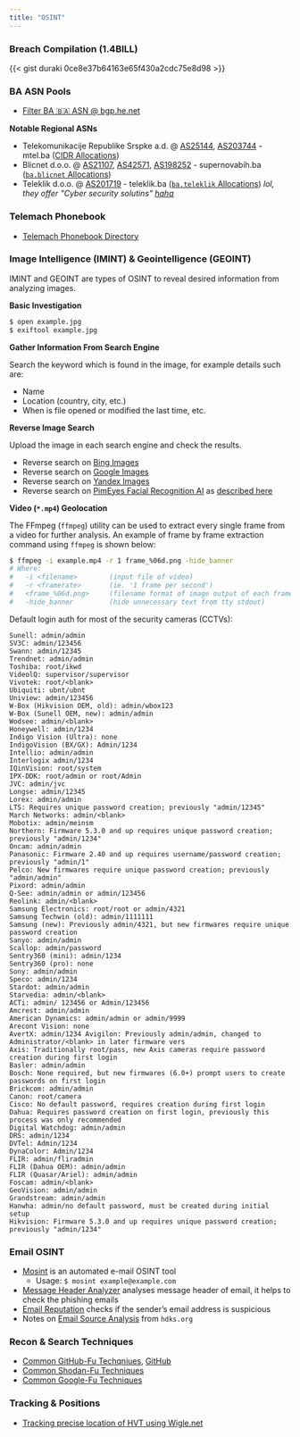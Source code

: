 ```yaml
---
title: "OSINT"
---
```


### Breach Compilation (1.4BILL)

{{< gist duraki 0ce8e37b64163e65f430a2cdc75e8d98 >}}

### BA ASN Pools

* [Filter BA 🇧🇦 ASN @ bgp.he.net](https://bgp.he.net/country/BA)

**Notable Regional ASNs**

- Telekomunikacije Republike Srspke a.d. @ [AS25144](https://bgp.tools/as/25144), [AS203744](https://bgp.tools/as/203744) - mtel.ba ([CIDR Allocations](https://bgp.tools/rir-owner/ba.telekomsrpske))
- Blicnet d.o.o. @ [AS21107](https://bgp.tools/as/21107), [AS42571](https://bgp.tools/as/42571), [AS198252](https://bgp.tools/as/198252) - supernovabih.ba ([`ba.blicnet` Allocations](https://bgp.tools/rir-owner/ba.blicnet))
- Teleklik d.o.o. @ [AS201719](https://bgp.tools/as/201719) - teleklik.ba ([`ba.teleklik` Allocations](https://bgp.tools/rir-owner/ba.teleklik)) *lol, they offer "Cyber security solutins" [haha](https://teleklik.ba/mrezna-rjesenja-komunikacije-i-sigurnost/)*

### Telemach Phonebook

* [Telemach Phonebook Directory](https://telemach.ba/telefonija/javni-imenik#privatni/)

### Image Intelligence (IMINT) & Geointelligence (GEOINT)

IMINT and GEOINT are types of OSINT to reveal desired information from analyzing images.

**Basic Investigation**

```sh
$ open example.jpg
$ exiftool example.jpg
```

**Gather Information From Search Engine**

Search the keyword which is found in the image, for example details such are:

* Name
* Location (country, city, etc.)
* When is file opened or modified the last time, etc.

**Reverse Image Search**

Upload the image in each search engine and check the results.

* Reverse search on [Bing Images](https://www.bing.com/?scope=images)
* Reverse search on [Google Images](https://www.google.com/imghp)
* Reverse search on [Yandex Images](http://yandex.com/images)
* Reverse search on [PimEyes Facial Recognition AI](http://pimeyes.com/) as [described here](https://hackers-arise.com/open-source-intelligence-osint-facial-recognition-for-investigations/)

**Video (`*.mp4`) Geolocation**

The FFmpeg (`ffmpeg`) utility can be used to extract every single frame from a video for further analysis. An example of frame by frame extraction command using `ffmpeg` is shown below:

```sh
$ ffmpeg -i example.mp4 -r 1 frame_%06d.png -hide_banner
# Where:
#   -i <filename>        (input file of video)
#   -r <framerate>       (ie. '1 frame per second')
#   <frame_%06d.png>     (filename format of image output of each frame, ie. 'frame_000001.png')
#   -hide_banner         (hide unnecessary text from tty stdout)
```

Default login auth for most of the security cameras (CCTVs):

```
Sunell: admin/admin
SV3C: admin/123456
Swann: admin/12345
Trendnet: admin/admin
Toshiba: root/ikwd
VideolQ: supervisor/supervisor
Vivotek: root/<blank>
Ubiquiti: ubnt/ubnt
Uniview: admin/123456
W-Box (Hikvision OEM, old): admin/wbox123
W-Box (Sunell OEM, new): admin/admin
Wodsee: admin/<blank>
Honeywell: admin/1234
Indigo Vision (Ultra): none
IndigoVision (BX/GX): Admin/1234
Intellio: admin/admin
Interlogix admin/1234
IQinVision: root/system
IPX-DDK: root/admin or root/Admin
JVC: admin/jvc
Longse: admin/12345
Lorex: admin/admin
LTS: Requires unique password creation; previously "admin/12345"
March Networks: admin/<blank>
Mobotix: admin/meinsm
Northern: Firmware 5.3.0 and up requires unique password creation; previously "admin/1234"
Oncam: admin/admin
Panasonic: Firmware 2.40 and up requires username/password creation; previously "admin/1"
Pelco: New firmwares require unique password creation; previously "admin/admin"
Pixord: admin/admin
Q-See: admin/admin or admin/123456
Reolink: admin/<blank>
Samsung Electronics: root/root or admin/4321
Samsung Techwin (old): admin/1111111
Samsung (new): Previously admin/4321, but new firmwares require unique password creation
Sanyo: admin/admin
Scallop: admin/password
Sentry360 (mini): admin/1234
Sentry360 (pro): none
Sony: admin/admin
Speco: admin/1234
Stardot: admin/admin
Starvedia: admin/<blank>
ACTi: admin/ 123456 or Admin/123456
Amcrest: admin/admin
American Dynamics: admin/admin or admin/9999
Arecont Vision: none
AvertX: admin/1234 Avigilon: Previously admin/admin, changed to Administrator/<blank> in later firmware vers 
Axis: Traditionally root/pass, new Axis cameras require password creation during first login
Basler: admin/admin
Bosch: None required, but new firmwares (6.0+) prompt users to create passwords on first login
Brickcom: admin/admin
Canon: root/camera
Cisco: No default password, requires creation during first login
Dahua: Requires password creation on first login, previously this process was only recommended
Digital Watchdog: admin/admin
DRS: admin/1234
DVTel: Admin/1234
DynaColor: Admin/1234
FLIR: admin/fliradmin
FLIR (Dahua OEM): admin/admin
FLIR (Quasar/Ariel): admin/admin
Foscam: admin/<blank>
GeoVision: admin/admin
Grandstream: admin/admin
Hanwha: admin/no default password, must be created during initial setup
Hikvision: Firmware 5.3.0 and up requires unique password creation; previously "admin/1234"
```

### Email OSINT

- [Mosint](https://github.com/alpkeskin/mosint) is an automated e-mail OSINT tool
  - Usage: `$ mosint example@example.com`
- [Message Header Analyzer](https://mha.azurewebsites.net/) analyses message header of email, it helps to check the phishing emails
- [Email Reputation](https://emailrep.io/) checks if the sender’s email address is suspicious
- Notes on [Email Source Analysis](https://exploit-notes.hdks.org/exploit/reconnaissance/email-analysis/#email-source-analysis) from `hdks.org`

### Recon & Search Techniques

- [Common GitHub-Fu Techqniues](https://exploit-notes.hdks.org/exploit/reconnaissance/search-technique/github-dorks/), [GitHub](https://github.com/techgaun/github-dorks)
- [Common Shodan-Fu Techniques](https://exploit-notes.hdks.org/exploit/reconnaissance/search-technique/shodan-dorks/)
- [Common Google-Fu Techniques](https://exploit-notes.hdks.org/exploit/reconnaissance/search-technique/google-dorks/)

### Tracking & Positions

- [Tracking precise location of HVT using Wigle.net](https://hackers-arise.com/osint-tracking-the-suspects-precise-location-using-wigle-net/)